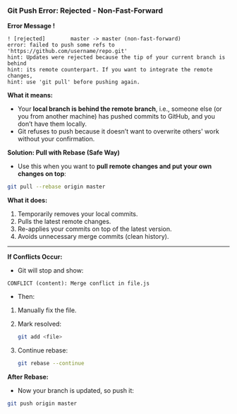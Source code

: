 


### Git Push Error: Rejected - Non-Fast-Forward

**Error Message !**
```
! [rejected]        master -> master (non-fast-forward)
error: failed to push some refs to 'https://github.com/username/repo.git'
hint: Updates were rejected because the tip of your current branch is behind
hint: its remote counterpart. If you want to integrate the remote changes,
hint: use 'git pull' before pushing again.
```

**What it means:**
- Your **local branch is behind the remote branch**, i.e., someone else (or you from another machine) has pushed commits to GitHub, and you don’t have them locally.
- Git refuses to push because it doesn’t want to overwrite others' work without your confirmation.

**Solution: Pull with Rebase (Safe Way)**
- Use this when you want to **pull remote changes and put your own changes on top**:
```bash
git pull --rebase origin master
```

**What it does:**
1. Temporarily removes your local commits.
2. Pulls the latest remote changes.
3. Re-applies your commits on top of the latest version.
4. Avoids unnecessary merge commits (clean history).

---

**If Conflicts Occur:**

- Git will stop and show:
```
CONFLICT (content): Merge conflict in file.js
```

- Then:
1. Manually fix the file.
2. Mark resolved:
    ```bash
    git add <file>
    ```
    
3. Continue rebase: 
    ```bash
    git rebase --continue
    ```
    
**After Rebase:**
- Now your branch is updated, so push it:
```bash
git push origin master
```
